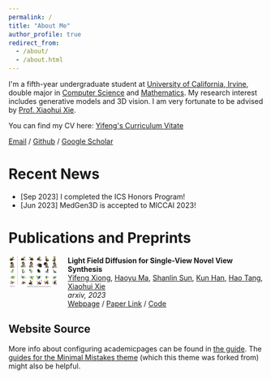```yaml
---
permalink: /
title: "About Me"
author_profile: true
redirect_from: 
  - /about/
  - /about.html
---
```


I'm a fifth-year undergraduate student at [University of California, Irvine](https://uci.edu/), double major in [Computer Science](https://cs.ics.uci.edu/) and [Mathematics](https://www.math.uci.edu/). My research interest includes generative models and 3D vision. I am very fortunate to be advised by [Prof. Xiaohui Xie](https://ics.uci.edu/~xhx/).

You can find my CV here: [Yifeng's Curriculum Vitate](../assets/CV.pdf)

[Email](yifengx4@uci.edu) / [Github](https://github.com/Yuukino22) / [Google Scholar](https://scholar.google.com/citations?user=GP8K3jAAAAAJ&hl=en)

Recent News
======
- \[Sep 2023\] I completed the ICS Honors Program!
- \[Jun 2023\] MedGen3D is accepted to MICCAI 2023!

Publications and Preprints
======
<div style="display: flex; margin-bottom: 20px;">
  <div style="flex: 20%; padding-right: 20px;">
    <img src="../assets/lfd.png" alt="Paper 1" style="width: 100%;">
  </div>
  <div style="flex: 80%;">
    <strong>Light Field Diffusion for Single-View Novel View Synthesis</strong><br>
    <a href="https://yuukino22.github.io/">Yifeng Xiong</a>, <a href="https://ics.uci.edu/~haoyum3">Haoyu Ma</a>, <a href="https://scholar.google.com/citations?user=c6wKvwgAAAAJ&hl=en">Shanlin Sun</a>, <a href="https://scholar.google.com/citations?user=GdIW8DUAAAAJ&hl=en">Kun Han</a>, <a href="https://scholar.google.com/citations?user=2X3D1-4AAAAJ&hl=en">Hao Tang</a>, <a href="https://ics.uci.edu/~xhx/">Xiaohui Xie</a><br>
    <em>arxiv, 2023</em><br>
    <a href="https://lightfielddiffusion.github.io/">Webpage</a> / <a href="[URL_TO_PAPER](https://arxiv.org/abs/2309.11525)">Paper Link</a> / <a href="https://lightfielddiffusion.github.io/">Code</a>
  </div>
</div>

Website Source
------
More info about configuring academicpages can be found in [the guide](https://academicpages.github.io/markdown/). The [guides for the Minimal Mistakes theme](https://mmistakes.github.io/minimal-mistakes/docs/configuration/) (which this theme was forked from) might also be helpful.
